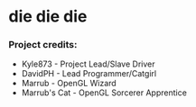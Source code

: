 die die die
===


### Project credits:

* Kyle873 - Project Lead/Slave Driver
* DavidPH - Lead Programmer/Catgirl
* Marrub - OpenGL Wizard
* Marrub's Cat - OpenGL Sorcerer Apprentice
